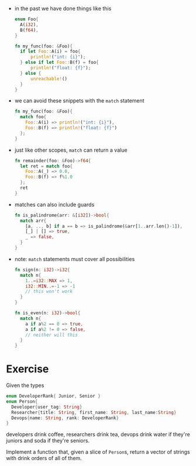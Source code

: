 * in the past we have done things like this
  ```rust
  enum Foo{
    A(i32),
    B(f64),
  }

  fn my_func(foo: &Foo){
    if let Foo::A(i) = foo{
        println!("int: {i}");
    } else if let Foo::B(f) = foo{
        println!("float: {f}");
    } else {
        unreachable!()
    }
  }
  ```
* we can avoid these snippets with the `match` statement
  ```rust
  fn my_func(foo: &Foo){
    match foo{
      Foo::A(i) => println!("int: {i}"),
      Foo::B(f) => println!("float: {f}")
    };
  }
* just like other scopes, `match` can return a value
  ```rust
  fn remainder(foo: &Foo)->f64{
    let ret = match foo{
      Foo::A(_) => 0.0,
      Foo::B(f) => f%1.0
    };
    ret
  }
  ```
* matches can also include guards
  ```rust
  fn is_palindrome(arr: &[i32])->bool{
    match arr{
      [a, .., b] if a == b => is_palindrome(&arr[1..arr.len()-1]),
      [_] | [] => true,
      _ => false,
    }
  }
  ```
* note: `match` statements must cover all possibilities
  ```rust
  fn sign(n: i32)->i32{
    match n{
      1..=i32::MAX => 1,
      i32::MIN..=-1 => -1
      // this won't work
    }
  }

  fn is_even(n: i32)->bool{
    match n{
      a if a%2 == 0 => true,
      a if a%2 != 0 => false,
      // neither will this
    }
  }
  ```

# Exercise
Given the types
```rust
enum DeveloperRank{ Junior, Senior }
enum Person{
  Developer{user_tag: String}
  Researcher{title: String, first_name: String, last_name:String}
  Devops{name: String, rank: DeveloperRank}
}
```

developers drink coffee, researchers drink tea, devops drink water if they're juniors and soda if they're seniors.

Implement a function that, given a slice of `Person`s, return a vector of strings with drink orders of all of them.